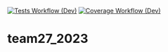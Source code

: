 [![Tests Workflow (Dev)](https://code.harvard.edu/CS107/team27_2023/actions/workflows/tests.yml/badge.svg?branch=dev)](https://code.harvard.edu/CS107/team27_2023/actions/workflows/tests.yml)
[![Coverage Workflow (Dev)](https://code.harvard.edu/CS107/team27_2023/actions/workflows/coverage.yml/badge.svg?branch=dev)](https://code.harvard.edu/CS107/team27_2023/actions/workflows/coverage.yml)

# team27_2023
